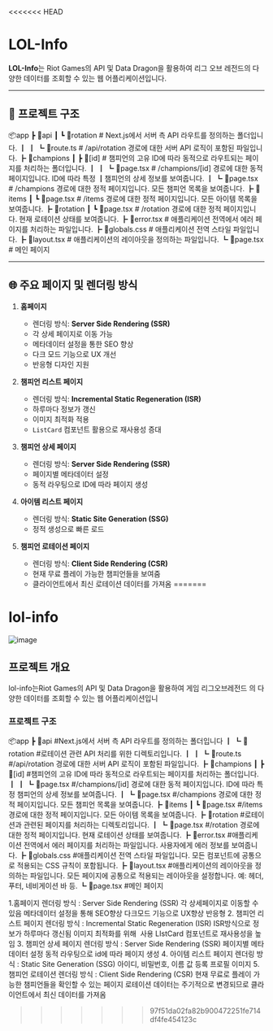 <<<<<<< HEAD
# LOL-Info

**LOL-Info**는 Riot Games의 API 및 Data Dragon을 활용하여 리그 오브 레전드의 다양한 데이터를 조회할 수 있는 웹 어플리케이션입니다.

---

## 📁 프로젝트 구조

📦app 
┣ 📂api 
┃ ┗ 📂rotation # Next.js에서 서버 측 API 라우트를 정의하는 폴더입니다. 
┃ 
┃ 
┗ 📜route.ts # /api/rotation 경로에 대한 서버 API 로직이 포함된 파일입니다. 
┣ 📂champions 
┃ 
┣ 📂[id] # 챔피언의 고유 ID에 따라 동적으로 라우트되는 페이지를 처리하는 폴더입니다. ┃ 
┃ 
┗ 📜page.tsx # /champions/[id] 경로에 대한 동적 페이지입니다. ID에 따라 특정   ┃챔피언의 상세 정보를 보여줍니다. 
┃ 
┗ 📜page.tsx # /champions 경로에 대한 정적 페이지입니다. 모든 챔피언 목록을 보여줍니다. 
┣ 📂items 
┃ 
┗ 📜page.tsx # /items 경로에 대한 정적 페이지입니다. 모든 아이템 목록을 보여줍니다. ┣ 📂rotation 
┃ 
┗ 📜page.tsx # /rotation 경로에 대한 정적 페이지입니다. 현재 로테이션 상태를 보여줍니다. 
┣ 📜error.tsx # 애플리케이션 전역에서 에러 페이지를 처리하는 파일입니다.
┣ 📜globals.css # 애플리케이션 전역 스타일 파일입니다. 
┣ 📜layout.tsx # 애플리케이션의 레이아웃을 정의하는 파일입니다. 
┗ 📜page.tsx # 메인 페이지

---

## 🌐 주요 페이지 및 렌더링 방식

1. **홈페이지**
   - 렌더링 방식: **Server Side Rendering (SSR)**
   - 각 상세 페이지로 이동 가능
   - 메타데이터 설정을 통한 SEO 향상
   - 다크 모드 기능으로 UX 개선
   - 반응형 디자인 지원

2. **챔피언 리스트 페이지**
   - 렌더링 방식: **Incremental Static Regeneration (ISR)**
   - 하루마다 정보가 갱신
   - 이미지 최적화 적용
   - `ListCard` 컴포넌트 활용으로 재사용성 증대

3. **챔피언 상세 페이지**
   - 렌더링 방식: **Server Side Rendering (SSR)**
   - 페이지별 메타데이터 설정
   - 동적 라우팅으로 ID에 따라 페이지 생성

4. **아이템 리스트 페이지**
   - 렌더링 방식: **Static Site Generation (SSG)**
   - 정적 생성으로 빠른 로드

5. **챔피언 로테이션 페이지**
   - 렌더링 방식: **Client Side Rendering (CSR)**
   - 현재 무료 플레이 가능한 챔피언들을 보여줌
   - 클라이언트에서 최신 로테이션 데이터를 가져옴
=======
<h1>lol-info</h1>
 
 ![image](https://github.com/user-attachments/assets/e4ee0be1-3dce-4485-af17-7b03efbebc48)


<h2>프로젝트 개요</h2>
lol-info는Riot Games의 API 및 Data Dragon을 활용하여
게임 리그오브레전드 의 다양한 데이터를 조회할 수 있는 웹 어플리케이션입니


<h3>프로젝트 구조</h3>
📦app
 ┣ 📂api  #Next.js에서 서버 측 API 라우트를 정의하는 폴더입니다
 ┃ ┗ 📂rotation  #로테이션 관련 API 처리를 위한 디렉토리입니다.
 ┃ ┃ ┗ 📜route.ts  #/api/rotation 경로에 대한 서버 API 로직이 포함된 파일입니다.
 ┣ 📂champions
 ┃ ┣ 📂[id]  #챔피언의 고유 ID에 따라 동적으로 라우트되는 페이지를 처리하는 폴더입니다.
 ┃ ┃ ┗ 📜page.tsx  #/champions/[id] 경로에 대한 동적 페이지입니다. ID에 따라 특정 챔피언의 상세 정보를 보여줍니다.
 ┃ ┗ 📜page.tsx  #/champions 경로에 대한 정적 페이지입니다. 모든 챔피언 목록을 보여줍니다.
 ┣ 📂items
 ┃ ┗ 📜page.tsx  #/items 경로에 대한 정적 페이지입니다. 모든 아이템 목록을 보여줍니다.
 ┣ 📂rotation  #로테이션과 관련된 페이지를 처리하는 디렉토리입니다.
 ┃ ┗ 📜page.tsx  #/rotation 경로에 대한 정적 페이지입니다. 현재 로테이션 상태를 보여줍니다.
 ┣ 📜error.tsx  #애플리케이션 전역에서 에러 페이지를 처리하는 파일입니다. 사용자에게 에러 정보를 보여줍니다.
 ┣ 📜globals.css  #애플리케이션 전역 스타일 파일입니다. 모든 컴포넌트에 공통으로 적용되는 CSS 규칙이 포함됩니다.
 ┣ 📜layout.tsx  #애플리케이션의 레이아웃을 정의하는 파일입니다. 모든 페이지에 공통으로 적용되는 레이아웃을 설정합니다. 예: 헤더, 푸터, 네비게이션 바 등.
 ┗ 📜page.tsx   #메인 페이지

1.홈페이지
렌더링 방식 : Server Side Rendering (SSR)
각 상세페이지로 이동할 수 있음
메타데이터 설정을 통해 SEO향상
다크모드 기능으로 UX향상
반응형
2. 챔피언 리스트 페이지
렌더링 방식 : Incremental Static Regeneration (ISR)
ISR방식으로 정보가 하루마다 갱신됨
이미지 최적화를 위해 <Image> 사용
LIstCard 컴포넌트로 재사용성을 높임
3️. 챔피언 상세 페이지
렌더링 방식 : Server Side Rendering (SSR)
페이지별 메타데이터 설정
동적 라우팅으로 id에 따라 페이지 생성
4️. 아이템 리스트 페이지
렌더링 방식 : Static Site Generation (SSG)
아이디, 비밀번호, 이름 값 등록
프로필 이미지
5️. 챔피언 로테이션
렌더링 방식 : Client Side Rendering (CSR)
현재 무료로 플레이 가능한 챔피언들을 확인할 수 있는 페이지
로테이션 데이터는 주기적으로 변경되므로 클라이언트에서 최신 데이터를 가져옴
>>>>>>> 97f51da02fa82b900472251fe714df4fe454123c
